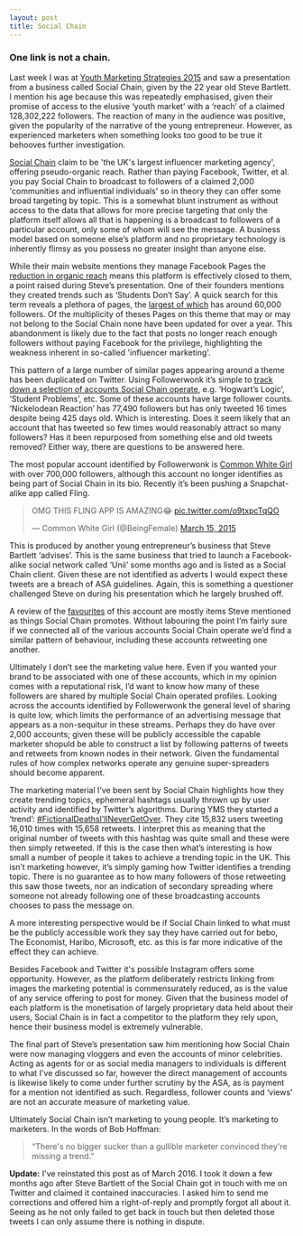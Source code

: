 ```yaml
---
layout: post
title: Social Chain
---
```


### One link is not a chain.

Last week I was at [Youth Marketing Strategies 2015](http://www.voxburner.com/events/yms15/home) and saw a presentation from a business called Social Chain, given by the 22 year old Steve Bartlett. I mention his age because this was repeatedly emphasised, given their promise of access to the elusive ‘youth market’ with a ‘reach’ of a claimed 128,302,222 followers. The reaction of many in the audience was positive, given the popularity of the narrative of the young entrepreneur. However, as experienced marketers when something looks too good to be true it behooves further investigation.

[Social Chain](http://www.donotlink.com/socialchain.co) claim to be 'the UK's largest influencer marketing agency', offering pseudo-organic reach. Rather than paying Facebook, Twitter, et al. you pay Social Chain to broadcast to followers of a claimed 2,000 'communities and influential individuals' so in theory they can offer some broad targeting by topic. This is a somewhat blunt instrument as without access to the data that allows for more precise targeting that only the platform itself allows all that is happening is a broadcast to followers of a particular account, only some of whom will see the message. A business model based on someone else’s platform and no proprietary technology is inherently flimsy as you possess no greater insight than anyone else.

While their main website mentions they manage Facebook Pages the [reduction in organic reach](https://www.facebook.com/business/news/Organic-Reach-on-Facebook) means this platform is effectively closed to them, a point raised during Steve’s presentation. One of their founders mentions they created trends such as ‘Students Don’t Say’. A quick search for this term reveals a plethora of pages, the [largest of which](https://www.facebook.com/pages/Things-Uni-Students-Dont-Say/343284202460422?sk=likes) has around 60,000 followers. Of the multiplicity of theses Pages on this theme that may or may not belong to the Social Chain none have been updated for over a year. This abandonment is likely due to the fact that posts no longer reach enough followers without paying Facebook for the privilege, highlighting the weakness inherent in so-called 'influencer marketing'.

This pattern of a large number of similar pages appearing around a theme has been duplicated on Twitter. Using Followerwonk it’s simple to [track down a selection of accounts Social Chain operate](https://followerwonk.com/bio/?q=TheSocialChain&q_type=all&s=fl), e.g. ‘Hogwart’s Logic’, ‘Student Problems’, etc. Some of these accounts have large follower counts. ‘Nickelodean Reaction’ has 77,490 followers but has only tweeted 16 times despite being 425 days old. Which is interesting. Does it seem likely that an account that has tweeted so few times would reasonably attract so many followers? Has it been repurposed from something else and old tweets removed? Either way, there are questions to be answered here.

The most popular account identified by Followerwonk is [Common White Girl](https://twitter.com/BeingFemaIe) with over 700,000 followers, although this account no longer identifies as being part of Social Chain in its bio. Recently it’s been pushing a Snapchat-alike app called Fling. 

<blockquote class="twitter-tweet" lang="en"><p>OMG THIS FLING APP IS AMAZING😂 <a href="http://t.co/o9txpcTqQO">pic.twitter.com/o9txpcTqQO</a></p>&mdash; Common White Girl (@BeingFemaIe) <a href="https://twitter.com/BeingFemaIe/status/577216967775379456">March 15, 2015</a></blockquote> <script async src="//platform.twitter.com/widgets.js" charset="utf-8"></script>

This is produced by another young entrepreneur’s business that Steve Bartlett ‘advises’. This is the same business that tried to launch a Facebook-alike social network called ‘Unii’ some months ago and is listed as a Social Chain client. Given these are not identified as adverts I would expect these tweets are a breach of ASA guidelines. Again, this is something a questioner challenged Steve on during his presentation which he largely brushed off. 

A review of the [favourites](https://twitter.com/BeingFemaIe/favorites) of this account are mostly items Steve mentioned as things Social Chain promotes. Without labouring the point I’m fairly sure if we connected all of the various accounts Social Chain operate we’d find a similar pattern of behaviour, including these accounts retweeting one another.

Ultimately I don’t see the marketing value here. Even if you wanted your brand to be associated with one of these accounts, which in my opinion comes with a reputational risk, I’d want to know how many of these followers are shared by multiple Social Chain operated profiles. Looking across the accounts identified by Followerwonk the general level of sharing is quite low, which limits the performance of an advertising message that appears as a non-sequitur in these streams. Perhaps they do have over 2,000 accounts; given these will be publicly accessible the capable marketer shopuld be able to construct a list by following patterns of tweets and retweets from known nodes in their network. Given the fundamental rules of how complex networks operate any genuine super-spreaders should become apparent.

The marketing material I’ve been sent by Social Chain highlights how they create trending topics, ephemeral hashtags usually thrown up by user activity and identified by Twitter’s algorithms. During YMS they started a ‘trend’: [#FictionalDeathsI’llNeverGetOver](https://twitter.com/search?q=%23FictionalDeathsI’llNeverGetOver&src=typd). They cite 15,832 users tweeting 16,010 times with 15,658 retweets. I interpret this as meaning that the original number of tweets with this hashtag was quite small and these were then simply retweeted. If this is the case then what’s interesting is how small a number of people it takes to achieve a trending topic in the UK. This isn’t marketing however, it’s simply gaming how Twitter identifies a trending topic. There is no guarantee as to how many followers of those retweeting this saw those tweets, nor an indication of secondary spreading where someone not already following one of these broadcasting accounts chooses to pass the message on.

A more interesting perspective would be if Social Chain linked to what must be the publicly accessible work they say they have carried out for bebo, The Economist, Haribo, Microsoft, etc. as this is far more indicative of the effect they can achieve.

Besides Facebook and Twitter it's possible Instagram offers some opportunity. However, as the platform deliberately restricts linking from images the marketing potential is commensurately reduced, as is the value of any service offering to post for money. Given that the business model of each platform is the monetisation of largely proprietary data held about their users, Social Chain is in fact a competitor to the platform they rely upon, hence their business model is extremely vulnerable.

The final part of Steve’s presentation saw him mentioning how Social Chain were now managing vloggers and even the accounts of minor celebrities. Acting as agents for or as social media managers to individuals is different to what I've discussed so far, however the direct management of accounts is likewise likely to come under further scrutiny by the ASA, as is payment for a mention not identified as such. Regardless, follower counts and ‘views’ are not an accurate measure of marketing value. 

Ultimately Social Chain isn’t marketing to young people. It’s marketing to marketers. In the words of Bob Hoffman:

> “There's no bigger sucker than a gullible marketer convinced they're missing a trend.”

__Update:__ I've reinstated this post as of March 2016. I took it down a few months ago after Steve Bartlett of the Social Chain got in touch with me on Twitter and claimed it contained inaccuracies. I asked him to send me corrections and offered him a right-of-reply and promptly forgot all about it. Seeing as he not only failed to get back in touch but then deleted those tweets I can only assume there is nothing in dispute.